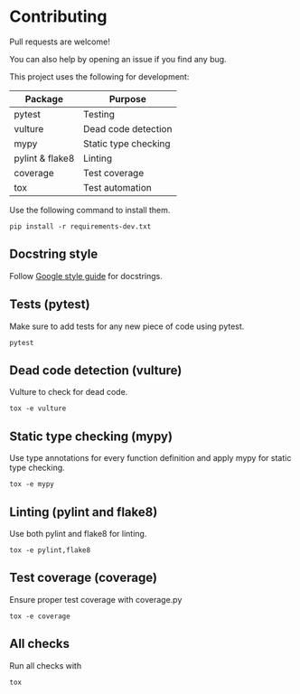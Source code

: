 # Contributing

Pull requests are welcome!

You can also help by opening an issue if you find any bug.

This project uses the following for development:

| Package         | Purpose              |
| -------         | -------              |
| pytest          | Testing              |
| vulture         | Dead code detection  |
| mypy            | Static type checking |
| pylint & flake8 | Linting              |
| coverage        | Test coverage        |
| tox             | Test automation      |

Use the following command to install them.

    pip install -r requirements-dev.txt

## Docstring style

Follow [Google style guide](https://google.github.io/styleguide/pyguide.html#38-comments-and-docstrings) for docstrings.

## Tests (pytest)

Make sure to add tests for any new piece of code using pytest.

    pytest

## Dead code detection (vulture)

Vulture to check for dead code.

    tox -e vulture

## Static type checking (mypy)

Use type annotations for every function definition and apply mypy for static type checking.

    tox -e mypy

## Linting (pylint and flake8)

Use both pylint and flake8 for linting.

    tox -e pylint,flake8

## Test coverage (coverage)

Ensure proper test coverage with coverage.py

    tox -e coverage

## All checks

Run all checks with

    tox
